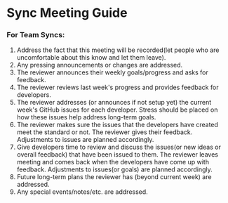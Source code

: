 # Sync Meeting Guide

### For Team Syncs:

1. Address the fact that this meeting will be recorded\(let people who are uncomfortable about this know and let them leave\).
2. Any pressing announcements or changes are addressed.
3. The reviewer announces their weekly goals/progress and asks for feedback.
4. The reviewer reviews last week's progress and provides feedback for developers.
5. The reviewer addresses \(or announces if not setup yet\) the current week's GitHub issues for each developer. Stress should be placed on how these issues help address long-term goals. 
6. The reviewer makes sure the issues that the developers have created meet the standard or not. The reviewer gives their feedback. Adjustments to issues  are planned accordingly.
7. Give developers time to review and discuss the issues\(or new ideas or overall feedback\) that have been issued to them. The reviewer leaves meeting and comes back when the developers have come up with feedback. Adjustments to issues\(or goals\)  are planned accordingly.
8. Future long-term plans the reviewer has \(beyond current week\) are addressed.
9. Any special events/notes/etc. are addressed.

